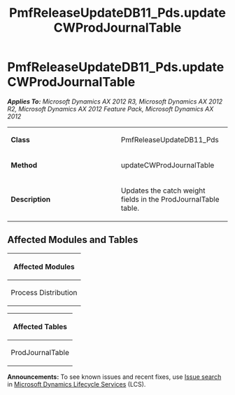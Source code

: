 ﻿---
title: PmfReleaseUpdateDB11_Pds.updateCWProdJournalTable
TOCTitle: PmfReleaseUpdateDB11_Pds.updateCWProdJournalTable
ms:assetid: fa5a4dce-f479-a126-9443-1177bf8aecae
ms:mtpsurl: https://msdn.microsoft.com/en-us/library/JJ720096(v=AX.60)
ms:contentKeyID: 49712401
ms.date: 05/18/2015
mtps_version: v=AX.60
---

# PmfReleaseUpdateDB11\_Pds.updateCWProdJournalTable 


_**Applies To:** Microsoft Dynamics AX 2012 R3, Microsoft Dynamics AX 2012 R2, Microsoft Dynamics AX 2012 Feature Pack, Microsoft Dynamics AX 2012_

<table>
<colgroup>
<col style="width: 50%" />
<col style="width: 50%" />
</colgroup>
<tbody>
<tr class="odd">
<td><p><strong>Class</strong></p></td>
<td><p>PmfReleaseUpdateDB11_Pds</p></td>
</tr>
<tr class="even">
<td><p><strong>Method</strong></p></td>
<td><p>updateCWProdJournalTable</p></td>
</tr>
<tr class="odd">
<td><p><strong>Description</strong></p></td>
<td><p>Updates the catch weight fields in the ProdJournalTable table.</p></td>
</tr>
</tbody>
</table>


## Affected Modules and Tables

<table>
<colgroup>
<col style="width: 100%" />
</colgroup>
<thead>
<tr class="header">
<th><p>Affected Modules</p></th>
</tr>
</thead>
<tbody>
<tr class="odd">
<td><p>Process Distribution</p></td>
</tr>
</tbody>
</table>


<table>
<colgroup>
<col style="width: 100%" />
</colgroup>
<thead>
<tr class="header">
<th><p>Affected Tables</p></th>
</tr>
</thead>
<tbody>
<tr class="odd">
<td><p>ProdJournalTable</p></td>
</tr>
</tbody>
</table>

  
**Announcements:** To see known issues and recent fixes, use [Issue search](http://go.microsoft.com/fwlink/?linkid=389258) in [Microsoft Dynamics Lifecycle Services](http://go.microsoft.com/fwlink/?linkid=306505) (LCS).

